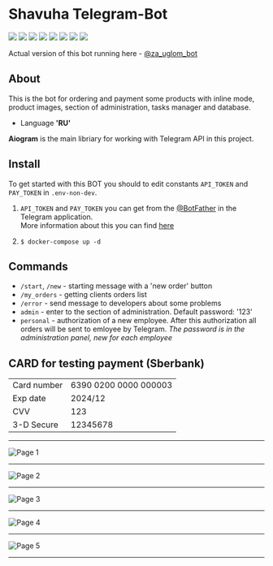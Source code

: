 # Shavuha Telegram-Bot
![](https://img.shields.io/badge/Python-v3.9-green) ![](https://img.shields.io/badge/Aiogram-v2.25.1-blue) ![](https://img.shields.io/badge/SQLAlchemy-v2.0-yellow) ![](https://img.shields.io/badge/PostgreSQL-v16-blue) 
![](https://img.shields.io/badge/Redis-v5.0-red) ![](https://img.shields.io/badge/Celery-v5.3-green) 
![](https://img.shields.io/badge/Alembic-v2.0-violet) ![](https://img.shields.io/badge/Docker-blue)  

Actual version of this bot running here - [@za_uglom_bot](https://t.me/za_uglom_bot)

## About
This is the bot for ordering and payment some products with inline mode, product images, section of administration, tasks manager and database.
* Language **'RU'**

**Aiogram** is the main libriary for working with Telegram API in this project.

## Install
To get started with this BOT you should to edit constants `API_TOKEN` and `PAY_TOKEN` in `.env-non-dev`.
1. `API_TOKEN` and `PAY_TOKEN` you can get from the [@BotFather](https://t.me/BotFather) in the Telegram application.  
More information about this you can find [here](https://core.telegram.org/bots/tutorial)  

2. `$ docker-compose up -d`

## Commands
* `/start`, `/new` - starting message with a 'new order' button
* `/my_orders` - getting clients orders list
* `/error` - send message to developers about some problems
* `admin` - enter to the section of administration. Default password: '123'
* `personal` - authorization of a new employee. After this authorization all orders will be sent to emloyee by Telegram. *The password is in the administration panel, new for each employee*

## CARD for testing payment (Sberbank)
<table>
  <tbody>
    <tr>
      <td>Card number</td>
      <td>6390 0200 0000 000003</td>
    </tr>
    <tr>
      <td>Exp date</td>
      <td>2024/12</td>
    </tr>
    <tr>
      <td>CVV</td>
      <td>123</td>
    </tr>
    <tr>
      <td>3-D Secure</td>
      <td>12345678</td>
    </tr>
  </tbody>
</table>
<hr />
<img src="https://github.com/NormanwOw/Shavuha-telegram-bot/assets/118648914/df5b987e-879c-4155-b78d-97910855c5bf" alt="Page 1">
<hr />
<img src="https://github.com/NormanwOw/Shavuha-telegram-bot/assets/118648914/5372081a-6a5b-46fd-9293-12f3ba6eee31" alt="Page 2">
<hr />
<img src="https://github.com/NormanwOw/Shavuha-telegram-bot/assets/118648914/480a7480-03c8-4c04-88cd-be3ad71b79a3" alt="Page 3">
<hr />
<img src="https://github.com/NormanwOw/Shavuha-telegram-bot/assets/118648914/97ef51ee-58e3-46b8-9688-31467c615bff" alt="Page 4">
<hr />
<img src="https://github.com/NormanwOw/Shavuha-telegram-bot/assets/118648914/f1cf2914-b0e4-49fb-8428-a3348447417e" alt="Page 5">
<hr />



